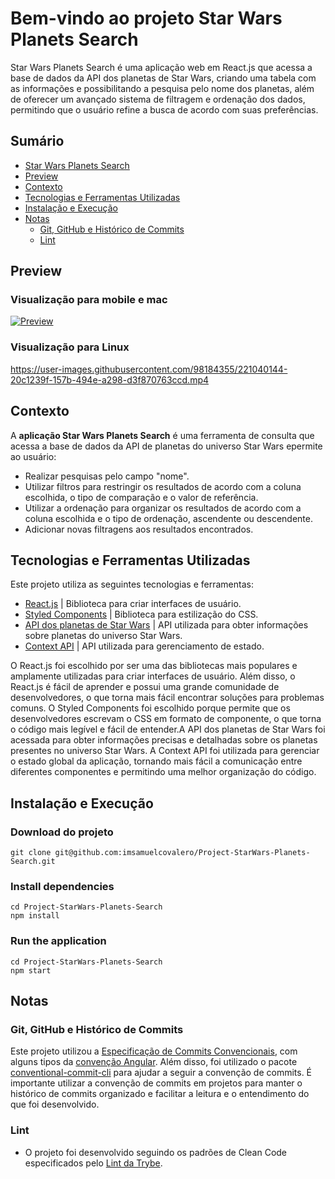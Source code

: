 # Bem-vindo ao projeto Star Wars Planets Search

Star Wars Planets Search é uma aplicação web em React.js que acessa a base de dados da API dos planetas de Star Wars, criando uma tabela com as informações e possibilitando a pesquisa pelo nome dos planetas, além de oferecer um avançado sistema de filtragem e ordenação dos dados, permitindo que o usuário refine a busca de acordo com suas preferências.

## Sumário
- [Star Wars Planets Search](#bem-vindo-ao-projeto-star-wars-planets-search)
- [Preview](#preview)
- [Contexto](#contexto)
- [Tecnologias e Ferramentas Utilizadas](#tecnologias-e-ferramentas-utilizadas)
- [Instalação e Execução](#instalação-e-execução)
- [Notas](#notas)
  - [Git, GitHub e Histórico de Commits](#git-github-e-histórico-de-commits)
  - [Lint](#lint)

## Preview

### Visualização para mobile e mac
[![Preview](https://img.youtube.com/vi/qPUmVBXZTtc/0.jpg)](https://www.youtube.com/watch?v=qPUmVBXZTtc)

### Visualização para Linux
https://user-images.githubusercontent.com/98184355/221040144-20c1239f-157b-494e-a298-d3f870763ccd.mp4
  
## Contexto

A __aplicação Star Wars Planets Search__ é uma ferramenta de consulta que acessa a base de dados da API de planetas do universo Star Wars epermite ao usuário:
- Realizar pesquisas pelo campo "nome".
- Utilizar filtros para restringir os resultados de acordo com a coluna escolhida, o tipo de comparação e o valor de referência.
- Utilizar a ordenação para organizar os resultados de acordo com a coluna escolhida e o tipo de ordenação, ascendente ou descendente.
- Adicionar novas filtragens aos resultados encontrados.

## Tecnologias e Ferramentas Utilizadas

Este projeto utiliza as seguintes tecnologias e ferramentas:

- [React.js](https://reactjs.org/docs/getting-started.html) | Biblioteca para criar interfaces de usuário.
- [Styled Components](https://styled-components.com/) | Biblioteca para estilização do CSS.
- [API dos planetas de Star Wars](https://swapi.dev/api/planets) | API utilizada para obter informações sobre planetas do universo Star Wars.
- [Context API](https://pt-br.reactjs.org/docs/context.html) | API utilizada para gerenciamento de estado.

O React.js foi escolhido por ser uma das bibliotecas mais populares e amplamente utilizadas para criar interfaces de usuário. Além disso, o React.js é fácil de aprender e possui uma grande comunidade de desenvolvedores, o que torna mais fácil encontrar soluções para problemas comuns. O Styled Components foi escolhido porque permite que os desenvolvedores escrevam o CSS em formato de componente, o que torna o código mais legível e fácil de entender.A API dos planetas de Star Wars foi acessada para obter informações precisas e detalhadas sobre os planetas presentes no universo Star Wars. A Context API foi utilizada para gerenciar o estado global da aplicação, tornando mais fácil a comunicação entre diferentes componentes e permitindo uma melhor organização do código.

## Instalação e Execução
### Download do projeto
```
git clone git@github.com:imsamuelcovalero/Project-StarWars-Planets-Search.git
```
### Install dependencies
```
cd Project-StarWars-Planets-Search
npm install
```
### Run the application
```
cd Project-StarWars-Planets-Search
npm start
```

## Notas
### Git, GitHub e Histórico de Commits
Este projeto utilizou a [Especificação de Commits Convencionais](https://www.conventionalcommits.org/en/v1.0.0/), com alguns tipos da [convenção Angular](https://github.com/angular/angular/blob/22b96b9/CONTRIBUTING.md#-commit-message-guidelines). Além disso, foi utilizado o pacote [conventional-commit-cli](https://www.npmjs.com/package/conventional-commit-cli) para ajudar a seguir a convenção de commits. É importante utilizar a convenção de commits em projetos para manter o histórico de commits organizado e facilitar a leitura e o entendimento do que foi desenvolvido.

### Lint
- O projeto foi desenvolvido seguindo os padrões de Clean Code especificados pelo [Lint da Trybe](https://github.com/betrybe/eslint-config-trybe).
